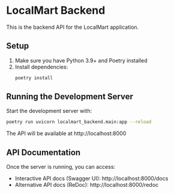 # LocalMart Backend

This is the backend API for the LocalMart application.

## Setup

1. Make sure you have Python 3.9+ and Poetry installed
2. Install dependencies:
   ```bash
   poetry install
   ```

## Running the Development Server

Start the development server with:
```bash
poetry run uvicorn localmart_backend.main:app --reload
```

The API will be available at http://localhost:8000

## API Documentation

Once the server is running, you can access:
- Interactive API docs (Swagger UI): http://localhost:8000/docs
- Alternative API docs (ReDoc): http://localhost:8000/redoc

